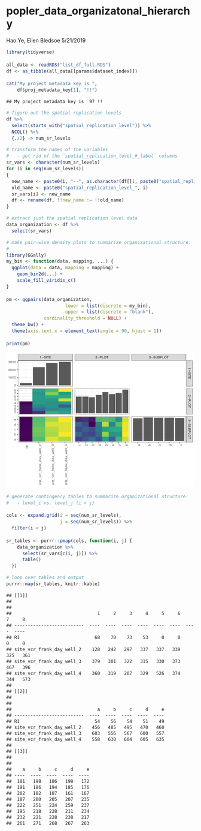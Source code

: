 popler\_data\_organizatonal\_hierarchy
================
Hao Ye, Ellen Bledsoe
5/21/2019

``` r
library(tidyverse)

all_data <- readRDS("list_df_full.RDS")
df <- as_tibble(all_data[[params$dataset_index]])

cat("My project metadata key is ", 
    df$proj_metadata_key[1], "!!")
```

    ## My project metadata key is  97 !!

``` r
# figure out the spatial replication levels
df %>% 
  select(starts_with("spatial_replication_level")) %>%
  NCOL() %>%
  {./2} -> num_sr_levels
```

``` r
# transform the names of the variables
#   - get rid of the `spatial_replication_level_#_label` columns
sr_vars <- character(num_sr_levels)
for (i in seq(num_sr_levels))
{
  new_name <- paste0(i, "--", as.character(df[[1, paste0("spatial_replication_level_", i, "_label")]]))
  old_name <- paste0("spatial_replication_level_", i)
  sr_vars[i] <- new_name
  df <- rename(df, !!new_name := !!old_name)
}
```

``` r
# extract just the spatial replication level data
data_organization <- df %>%
  select(sr_vars)
```

``` r
# make pair-wise density plots to summarize organizational structure:
# 
library(GGally)
my_bin <- function(data, mapping, ...) {
  ggplot(data = data, mapping = mapping) +
    geom_bin2d(...) +
    scale_fill_viridis_c()
}

pm <- ggpairs(data_organization, 
                      lower = list(discrete = my_bin), 
                      upper = list(discrete = "blank"), 
              cardinality_threshold = NULL) + 
  theme_bw() + 
  theme(axis.text.x = element_text(angle = 90, hjust = 1))

print(pm)
```

![](data_report-33_files/figure-markdown_github/unnamed-chunk-5-1.png)

``` r
# generate contingency tables to summarize organizational structure:
#   - level_i vs. level_j (i < j)

cols <- expand.grid(i = seq(num_sr_levels), 
                    j = seq(num_sr_levels)) %>%
  filter(i < j)

sr_tables <- purrr::pmap(cols, function(i, j) {
    data_organization %>%
      select(sr_vars[c(i, j)]) %>%
      table()
  })
```

``` r
# loop over tables and output
purrr::map(sr_tables, knitr::kable)
```

    ## [[1]]
    ## 
    ## 
    ##                                1     2     3     4     5     6     7     8
    ## --------------------------  ----  ----  ----  ----  ----  ----  ----  ----
    ## R1                            68    70    73    53     0     0     0     0
    ## site_vcr_frank_day_well_2    128   242   297   337   337   339   325   361
    ## site_vcr_frank_day_well_3    379   301   322   315   330   373   467   396
    ## site_vcr_frank_day_well_4    360   319   207   329   526   374   344   573
    ## 
    ## [[2]]
    ## 
    ## 
    ##                                a     b     c     d     e
    ## --------------------------  ----  ----  ----  ----  ----
    ## R1                            54    56    54    51    49
    ## site_vcr_frank_day_well_2    456   485   495   470   460
    ## site_vcr_frank_day_well_3    603   556   567   600   557
    ## site_vcr_frank_day_well_4    558   630   604   605   635
    ## 
    ## [[3]]
    ## 
    ## 
    ##    a     b     c     d     e
    ## ----  ----  ----  ----  ----
    ##  181   198   186   198   172
    ##  191   186   194   185   176
    ##  202   182   187   161   167
    ##  187   200   205   207   235
    ##  222   251   224   259   237
    ##  195   218   228   211   234
    ##  232   221   228   238   217
    ##  261   271   268   267   263
